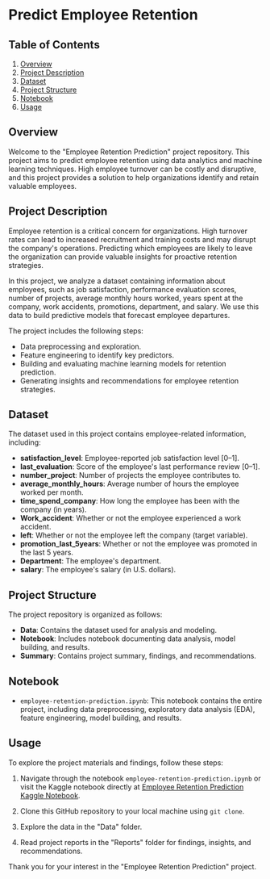 # Predict Employee Retention

## Table of Contents
1. [Overview](#overview)
2. [Project Description](#project-description)
3. [Dataset](#dataset)
4. [Project Structure](#project-structure)
5. [Notebook](#notebooks)
6. [Usage](#usage)

## Overview<a name="overview"></a>

Welcome to the "Employee Retention Prediction" project repository. This project aims to predict employee retention using data analytics and machine learning techniques. High employee turnover can be costly and disruptive, and this project provides a solution to help organizations identify and retain valuable employees.

## Project Description<a name="project-description"></a>

Employee retention is a critical concern for organizations. High turnover rates can lead to increased recruitment and training costs and may disrupt the company's operations. Predicting which employees are likely to leave the organization can provide valuable insights for proactive retention strategies.

In this project, we analyze a dataset containing information about employees, such as job satisfaction, performance evaluation scores, number of projects, average monthly hours worked, years spent at the company, work accidents, promotions, department, and salary. We use this data to build predictive models that forecast employee departures.

The project includes the following steps:
- Data preprocessing and exploration.
- Feature engineering to identify key predictors.
- Building and evaluating machine learning models for retention prediction.
- Generating insights and recommendations for employee retention strategies.

## Dataset<a name="dataset"></a>

The dataset used in this project contains employee-related information, including:

- **satisfaction_level**: Employee-reported job satisfaction level [0–1].
- **last_evaluation**: Score of the employee's last performance review [0–1].
- **number_project**: Number of projects the employee contributes to.
- **average_monthly_hours**: Average number of hours the employee worked per month.
- **time_spend_company**: How long the employee has been with the company (in years).
- **Work_accident**: Whether or not the employee experienced a work accident.
- **left**: Whether or not the employee left the company (target variable).
- **promotion_last_5years**: Whether or not the employee was promoted in the last 5 years.
- **Department**: The employee's department.
- **salary**: The employee's salary (in U.S. dollars).

## Project Structure<a name="project-structure"></a>

The project repository is organized as follows:

- **Data**: Contains the dataset used for analysis and modeling.
- **Notebook**:  Includes notebook documenting data analysis, model building, and results.
- **Summary**: Contains project summary, findings, and recommendations.

## Notebook<a name="notebooks"></a>

- `employee-retention-prediction.ipynb`: This notebook contains the entire project, including data preprocessing, exploratory data analysis (EDA), feature engineering, model building, and results.

## Usage<a name="usage"></a>
To explore the project materials and findings, follow these steps:

1. Navigate through the notebook `employee-retention-prediction.ipynb` or visit the Kaggle notebook directly at [Employee Retention Prediction Kaggle Notebook](https://www.kaggle.com/code/kiranpathak97/predict-employee-retention-for-salifort-motors#Employee-Retention-Analysis-for-HR).

2. Clone this GitHub repository to your local machine using `git clone`.

3. Explore the data in the "Data" folder.

4. Read project reports in the "Reports" folder for findings, insights, and recommendations.


Thank you for your interest in the "Employee Retention Prediction" project.



